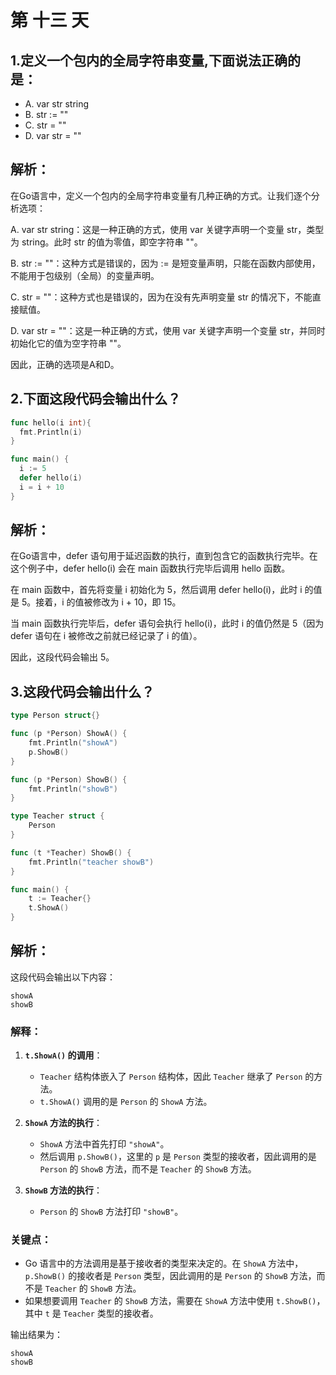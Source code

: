 # 第 十三 天

## 1.定义一个包内的全局字符串变量,下面说法正确的是：
- A. var str string
- B. str := ""
- C. str = ""
- D. var str = ""


## 解析：

在Go语言中，定义一个包内的全局字符串变量有几种正确的方式。让我们逐个分析选项：

A. var str string：这是一种正确的方式，使用 var 关键字声明一个变量 str，类型为 string。此时 str 的值为零值，即空字符串 ""。

B. str := ""：这种方式是错误的，因为 := 是短变量声明，只能在函数内部使用，不能用于包级别（全局）的变量声明。

C. str = ""：这种方式也是错误的，因为在没有先声明变量 str 的情况下，不能直接赋值。

D. var str = ""：这是一种正确的方式，使用 var 关键字声明一个变量 str，并同时初始化它的值为空字符串 ""。

因此，正确的选项是A和D。

## 2.下面这段代码会输出什么？

```go
func hello(i int){
  fmt.Println(i)
}

func main() {
  i := 5
  defer hello(i)
  i = i + 10
}
```

## 解析：
在Go语言中，defer 语句用于延迟函数的执行，直到包含它的函数执行完毕。在这个例子中，defer hello(i) 会在 main 函数执行完毕后调用 hello 函数。

在 main 函数中，首先将变量 i 初始化为 5，然后调用 defer hello(i)，此时 i 的值是 5。接着，i 的值被修改为 i + 10，即 15。

当 main 函数执行完毕后，defer 语句会执行 hello(i)，此时 i 的值仍然是 5（因为 defer 语句在 i 被修改之前就已经记录了 i 的值）。

因此，这段代码会输出 5。


## 3.这段代码会输出什么？

```go
type Person struct{}

func (p *Person) ShowA() {
	fmt.Println("showA")
	p.ShowB()
}

func (p *Person) ShowB() {
	fmt.Println("showB")
}

type Teacher struct {
	Person
}

func (t *Teacher) ShowB() {
	fmt.Println("teacher showB")
}

func main() {
	t := Teacher{}
	t.ShowA()
}
```

## 解析：
这段代码会输出以下内容：

```
showA
showB
```

### 解释：
1. **`t.ShowA()` 的调用**：
   - `Teacher` 结构体嵌入了 `Person` 结构体，因此 `Teacher` 继承了 `Person` 的方法。
   - `t.ShowA()` 调用的是 `Person` 的 `ShowA` 方法。

2. **`ShowA` 方法的执行**：
   - `ShowA` 方法中首先打印 `"showA"`。
   - 然后调用 `p.ShowB()`，这里的 `p` 是 `Person` 类型的接收者，因此调用的是 `Person` 的 `ShowB` 方法，而不是 `Teacher` 的 `ShowB` 方法。

3. **`ShowB` 方法的执行**：
   - `Person` 的 `ShowB` 方法打印 `"showB"`。

### 关键点：
- Go 语言中的方法调用是基于接收者的类型来决定的。在 `ShowA` 方法中，`p.ShowB()` 的接收者是 `Person` 类型，因此调用的是 `Person` 的 `ShowB` 方法，而不是 `Teacher` 的 `ShowB` 方法。
- 如果想要调用 `Teacher` 的 `ShowB` 方法，需要在 `ShowA` 方法中使用 `t.ShowB()`，其中 `t` 是 `Teacher` 类型的接收者。

输出结果为：

```
showA
showB
```